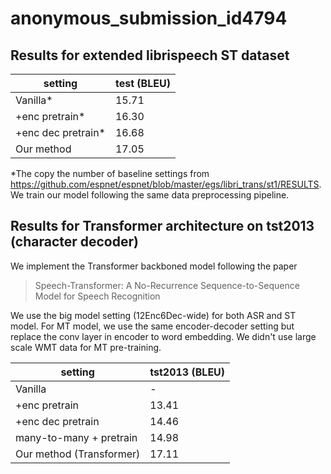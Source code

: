 # anonymous_submission_id4794

## Results for extended librispeech ST dataset
|  setting | test (BLEU) |
| --- | --- |
| Vanilla* | 15.71 |
| +enc pretrain* | 16.30 |
| +enc dec pretrain* | 16.68 |
| Our method | 17.05 |

*The copy the number of baseline settings from <https://github.com/espnet/espnet/blob/master/egs/libri_trans/st1/RESULTS>. We train our model following the same data preprocessing pipeline.

## Results for Transformer architecture on tst2013 (character decoder)
We implement the Transformer backboned model following the paper 
>Speech-Transformer: A No-Recurrence Sequence-to-Sequence Model for Speech Recognition 

We use the big model setting (12Enc6Dec-wide) for both ASR and ST model. For MT model, we use the same encoder-decoder setting but replace the conv layer in encoder to word embedding. We didn't use large scale WMT data for MT pre-training.

|  setting | tst2013 (BLEU) |
| --- | --- |
| Vanilla | - |
| +enc pretrain | 13.41 |
| +enc dec pretrain | 14.46 |
| many-to-many + pretrain | 14.98 |
| Our method (Transformer) | 17.11 |
